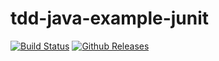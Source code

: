 # tdd-java-example-junit

[![Build Status](https://travis-ci.com/shbonita/tdd-java-example-junit.svg?token=tqfZcvsoazk3yqF1LHz3&branch=master)](https://travis-ci.com/shbonita/tdd-java-example-junit) 
[![Github Releases](https://img.shields.io/github/downloads/shbonita/tdd-java-example-junit/latest/total.svg)]()


